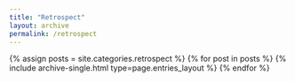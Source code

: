 ```yaml
--- 
title: "Retrospect"
layout: archive
permalink: /retrospect
---
```

{% assign posts = site.categories.retrospect %}
{% for post in posts %} {% include archive-single.html type=page.entries_layout %} {% endfor %}
